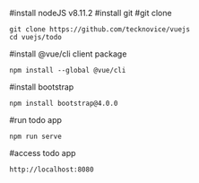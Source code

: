#install nodeJS v8.11.2
#install git
#git clone 
```
git clone https://github.com/tecknovice/vuejs
cd vuejs/todo
```
#install @vue/cli client package
```
npm install --global @vue/cli
```
#install bootstrap
```
npm install bootstrap@4.0.0
```
#run todo app
```
npm run serve
```
#access todo app
```
http://localhost:8080
```
